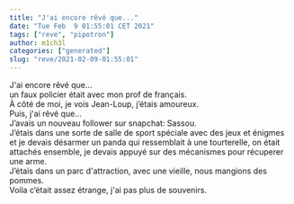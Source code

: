 ```yaml
---
title: "J'ai encore rêvé que..."
date: "Tue Feb  9 01:55:01 CET 2021"
tags: ["reve", "pipotron"]
author: m1ch3l
categories: ["generated"]
slug: "reve/2021-02-09-01:55:01"
---
```


J'ai encore rêvé que...<br>
un faux policier était avec mon prof de français.<br>
À côté de moi, je vois Jean-Loup, j’étais amoureux.<br>
Puis, j'ai rêvé que...<br>
J’avais un nouveau follower sur snapchat: Sassou.<br>
J’étais dans une sorte de salle de sport spéciale avec des jeux et énigmes et je devais désarmer un panda qui ressemblait à une tourterelle, on était attachés ensemble, je devais appuyé sur des mécanismes pour récuperer une arme.<br>
J’étais dans un parc d'attraction, avec une vieille, nous mangions des pommes.<br>
Voila c’était assez étrange, j'ai pas plus de souvenirs.<br>
